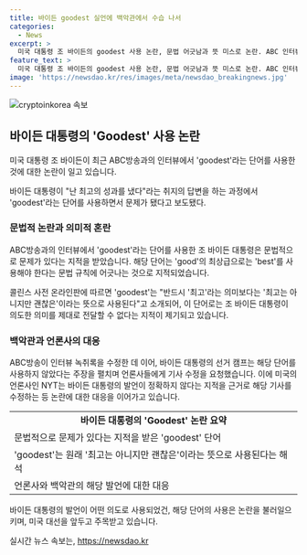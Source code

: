 ```yaml
---
title: 바이든 goodest 실언에 백악관에서 수습 나서
categories:
  - News
excerpt: >
  미국 대통령 조 바이든의 goodest 사용 논란, 문법 어긋남과 뜻 미스로 논란. ABC 인터뷰에서 goodest로 최고의 의도 전달 시도도, 문법적으로 맞지 않는 단어 사용으로 비판 받음. 콜린스 사전은 goodest를 최고는 아니지만 괜찮은 뜻으로 소개. 녹취록 수정 요청과 NYT 기자들에게 기사 수정을 요청하는 등 논란 이어지는 가운데, 바이든 대통령의 발언 해석에 여전한 논란 상태. (단어 수: 90, 글자 수: 475)
feature_text: >
  미국 대통령 조 바이든의 goodest 사용 논란, 문법 어긋남과 뜻 미스로 논란. ABC 인터뷰에서 goodest로 최고의 의도 전달 시도도, 문법적으로 맞지 않는 단어 사용으로 비판 받음. 콜린스 사전은 goodest를 최고는 아니지만 괜찮은 뜻으로 소개. 녹취록 수정 요청과 NYT 기자들에게 기사 수정을 요청하는 등 논란 이어지는 가운데, 바이든 대통령의 발언 해석에 여전한 논란 상태. (단어 수: 90, 글자 수: 475)
image: 'https://newsdao.kr/res/images/meta/newsdao_breakingnews.jpg'
---
```


<p><img src="https://newsdao.kr/res/images/meta/newsdao_breakingnews.jpg" alt="cryptoinkorea 속보" /></p>

<h2 data-ke-size="size26">바이든 대통령의 'Goodest' 사용 논란</h2>

<p>미국 대통령 조 바이든이 최근 ABC방송과의 인터뷰에서 'goodest'라는 단어를 사용한 것에 대한 논란이 일고 있습니다.</p>

<p data-ke-size="size16">바이든 대통령이 "난 최고의 성과를 냈다"라는 취지의 답변을 하는 과정에서 'goodest'라는 단어를 사용하면서 문제가 됐다고 보도됐다.</p>

<h3>문법적 논란과 의미적 혼란</h3>

<p>ABC방송과의 인터뷰에서 'goodest'라는 단어를 사용한 조 바이든 대통령은 문법적으로 문제가 있다는 지적을 받았습니다. 해당 단어는 'good'의 최상급으로는 'best'를 사용해야 한다는 문법 규칙에 어긋나는 것으로 지적되었습니다.</p>

<p data-ke-size="size16">콜린스 사전 온라인판에 따르면 'goodest'는 "반드시 '최고'라는 의미보다는 '최고는 아니지만 괜찮은'이라는 뜻으로 사용된다"고 소개되어, 이 단어로는 조 바이든 대통령이 의도한 의미를 제대로 전달할 수 없다는 지적이 제기되고 있습니다.</p>

<h3>백악관과 언론사의 대응</h3>

<p>ABC방송이 인터뷰 녹취록을 수정한 데 이어, 바이든 대통령의 선거 캠프는 해당 단어를 사용하지 않았다는 주장을 펼치며 언론사들에게 기사 수정을 요청했습니다. 이에 미국의 언론사인 NYT는 바이든 대통령의 발언이 정확하지 않다는 지적을 근거로 해당 기사를 수정하는 등 논란에 대한 대응을 이어가고 있습니다.</p>

<table>
  <tr>
    <td style="text-align: center; height: 17px;"><b>바이든 대통령의 'Goodest' 논란 요약</b></td>
  </tr>
  <tr>
    <td>문법적으로 문제가 있다는 지적을 받은 'goodest' 단어</td>
  </tr>
  <tr>
    <td>'goodest'는 원래 '최고는 아니지만 괜찮은'이라는 뜻으로 사용된다는 해석</td>
  </tr>
  <tr>
    <td>언론사와 백악관의 해당 발언에 대한 대응</td>
  </tr>
</table>

<p data-ke-size="size16">바이든 대통령의 발언이 어떤 의도로 사용되었건, 해당 단어의 사용은 논란을 불러일으키며, 미국 대선을 앞두고 주목받고 있습니다.</p>
실시간 뉴스 속보는, <a href="https://newsdao.kr" rel="dofollow">https://newsdao.kr</a>


